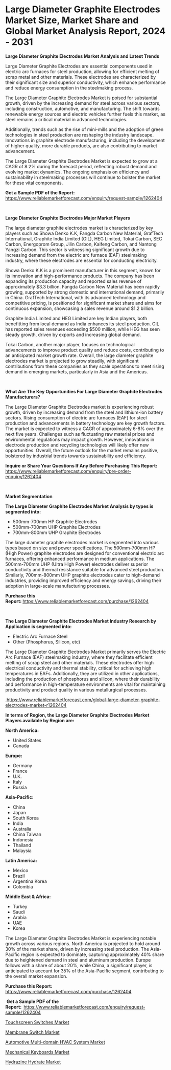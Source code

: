 <p><h1>Large Diameter Graphite Electrodes Market Size, Market Share and Global Market Analysis Report, 2024 - 2031</h1></p><p><strong>Large Diameter Graphite Electrodes Market Analysis and Latest Trends</strong></p>
<p><p>Large Diameter Graphite Electrodes are essential components used in electric arc furnaces for steel production, allowing for efficient melting of scrap metal and other materials. These electrodes are characterized by their significant size and superior conductivity, which enhance performance and reduce energy consumption in the steelmaking process.</p><p>The Large Diameter Graphite Electrodes Market is poised for substantial growth, driven by the increasing demand for steel across various sectors, including construction, automotive, and manufacturing. The shift towards renewable energy sources and electric vehicles further fuels this market, as steel remains a critical material in advanced technologies. </p><p>Additionally, trends such as the rise of mini-mills and the adoption of green technologies in steel production are reshaping the industry landscape. Innovations in graphite electrode manufacturing, including the development of higher quality, more durable products, are also contributing to market advancement. </p><p>The Large Diameter Graphite Electrodes Market is expected to grow at a CAGR of 8.2% during the forecast period, reflecting robust demand and evolving market dynamics. The ongoing emphasis on efficiency and sustainability in steelmaking processes will continue to bolster the market for these vital components.</p></p>
<p><strong>Get a Sample PDF of the Report:&nbsp;</strong> <a href="https://www.reliablemarketforecast.com/enquiry/request-sample/1262404?utm_campaign=1140&utm_medium=2&utm_source=Github&utm_content=ia&utm_term=16122024&utm_id=large-diameter-graphite-electrodes">https://www.reliablemarketforecast.com/enquiry/request-sample/1262404</a></p>
<p>&nbsp;</p>
<p><strong>Large Diameter Graphite Electrodes Major Market Players</strong></p>
<p><p>The large diameter graphite electrodes market is characterized by key players such as Showa Denko K.K, Fangda Carbon New Material, GrafTech International, Graphite India Limited (GIL), HEG Limited, Tokai Carbon, SEC Carbon, Energoprom Group, Jilin Carbon, Kaifeng Carbon, and Nantong Yangzi Carbon. This sector is witnessing significant growth due to increasing demand from the electric arc furnace (EAF) steelmaking industry, where these electrodes are essential for conducting electricity.</p><p>Showa Denko K.K is a prominent manufacturer in this segment, known for its innovation and high-performance products. The company has been expanding its production capacity and reported sales revenue of approximately $3.3 billion. Fangda Carbon New Material has been rapidly growing, supported by strong domestic and international demand, primarily in China. GrafTech International, with its advanced technology and competitive pricing, is positioned for significant market share and aims for continuous expansion, showcasing a sales revenue around $1.2 billion.</p><p>Graphite India Limited and HEG Limited are key Indian players, both benefitting from local demand as India enhances its steel production. GIL has reported sales revenues exceeding $500 million, while HEG has seen steady growth, driven by exports and increasing global demand.</p><p>Tokai Carbon, another major player, focuses on technological advancements to improve product quality and reduce costs, contributing to an anticipated market growth rate. Overall, the large diameter graphite electrodes market is projected to grow steadily, with significant contributions from these companies as they scale operations to meet rising demand in emerging markets, particularly in Asia and the Americas.</p></p>
<p>&nbsp;</p>
<p><strong>What Are The Key Opportunities For Large Diameter Graphite Electrodes Manufacturers?</strong></p>
<p><p>The Large Diameter Graphite Electrodes market is experiencing robust growth, driven by increasing demand from the steel and lithium-ion battery sectors. Rising consumption of electric arc furnaces (EAF) for steel production and advancements in battery technology are key growth factors. The market is expected to witness a CAGR of approximately 6-8% over the next five years. Challenges such as fluctuating raw material prices and environmental regulations may impact growth. However, innovations in electrode production and recycling technologies will likely offer new opportunities. Overall, the future outlook for the market remains positive, bolstered by industrial trends towards sustainability and efficiency.</p></p>
<p><strong>Inquire or Share Your Questions If Any Before Purchasing This Report:</strong> <a href="https://www.reliablemarketforecast.com/enquiry/pre-order-enquiry/1262404?utm_campaign=1140&utm_medium=2&utm_source=Github&utm_content=ia&utm_term=16122024&utm_id=large-diameter-graphite-electrodes">https://www.reliablemarketforecast.com/enquiry/pre-order-enquiry/1262404</a></p>
<p>&nbsp;</p>
<p><strong>Market Segmentation</strong></p>
<p><strong>The Large Diameter Graphite Electrodes Market Analysis by types is segmented into:</strong></p>
<p><ul><li>500mm-700mm HP Graphite Electrodes</li><li>500mm-700mm UHP Graphite Electrodes</li><li>700mm-800mm UHP Graphite Electrodes</li></ul></p>
<p><p>The large diameter graphite electrodes market is segmented into various types based on size and power specifications. The 500mm-700mm HP (High Power) graphite electrodes are designed for conventional electric arc furnaces, offering enhanced performance in medium applications. The 500mm-700mm UHP (Ultra High Power) electrodes deliver superior conductivity and thermal resistance suitable for advanced steel production. Similarly, 700mm-800mm UHP graphite electrodes cater to high-demand industries, providing improved efficiency and energy savings, driving their adoption in large-scale manufacturing processes.</p></p>
<p><strong>Purchase this Report:&nbsp;</strong><a href="https://www.reliablemarketforecast.com/purchase/1262404?utm_campaign=1140&utm_medium=2&utm_source=Github&utm_content=ia&utm_term=16122024&utm_id=large-diameter-graphite-electrodes">https://www.reliablemarketforecast.com/purchase/1262404</a></p>
<p>&nbsp;</p>
<p><strong>The Large Diameter Graphite Electrodes Market Industry Research by Application is segmented into:</strong></p>
<p><ul><li>Electric Arc Furnace Steel</li><li>Other (Phosphorus, Silicon, etc)</li></ul></p>
<p><p>The Large Diameter Graphite Electrodes Market primarily serves the Electric Arc Furnace (EAF) steelmaking industry, where they facilitate efficient melting of scrap steel and other materials. These electrodes offer high electrical conductivity and thermal stability, critical for achieving high temperatures in EAFs. Additionally, they are utilized in other applications, including the production of phosphorus and silicon, where their durability and performance in high-temperature environments are vital for maintaining productivity and product quality in various metallurgical processes.</p></p>
<p><a href="https://www.reliablemarketforecast.com/global-large-diameter-graphite-electrodes-market-r1262404?utm_campaign=1140&utm_medium=2&utm_source=Github&utm_content=ia&utm_term=16122024&utm_id=large-diameter-graphite-electrodes">&nbsp;https://www.reliablemarketforecast.com/global-large-diameter-graphite-electrodes-market-r1262404</a></p>
<p><strong>In terms of Region, the Large Diameter Graphite Electrodes Market Players available by Region are:</strong></p>
<p>
    <p> <strong> North America: </strong>
        <ul>
            <li>United States</li>
            <li>Canada</li>
        </ul>
        </p> 
    <p> <strong> Europe: </strong>
        <ul>
            <li>Germany</li>
            <li>France</li>
            <li>U.K.</li>
            <li>Italy</li>
            <li>Russia</li>
        </ul>
        </p> 
    <p> <strong> Asia-Pacific: </strong>
        <ul>
            <li>China</li>
            <li>Japan</li>
            <li>South Korea</li>
            <li>India</li>
            <li>Australia</li>
            <li>China Taiwan</li>
            <li>Indonesia</li>
            <li>Thailand</li>
            <li>Malaysia</li>
        </ul>
        </p> 
    <p> <strong> Latin America: </strong>
        <ul>
            <li>Mexico</li>
            <li>Brazil</li>
            <li>Argentina Korea</li>
            <li>Colombia</li>
        </ul>
        </p> 
    <p> <strong> Middle East & Africa: </strong>
        <ul>
            <li>Turkey</li>
            <li>Saudi</li>
            <li>Arabia</li>
            <li>UAE</li>
            <li>Korea</li>
        </ul>
    </p>
    </p>
<p><p>The Large Diameter Graphite Electrodes Market is experiencing notable growth across various regions. North America is projected to hold around 30% of the market share, driven by increasing steel production. The Asia-Pacific region is expected to dominate, capturing approximately 40% share due to heightened demand in steel and aluminum production. Europe follows with a share of about 20%, while China, a significant player, is anticipated to account for 35% of the Asia-Pacific segment, contributing to the overall market expansion.</p></p>
<p><strong>Purchase this Report: </strong><a href="https://www.reliablemarketforecast.com/purchase/1262404?utm_campaign=1140&utm_medium=2&utm_source=Github&utm_content=ia&utm_term=16122024&utm_id=large-diameter-graphite-electrodes">https://www.reliablemarketforecast.com/purchase/1262404</a></p>
<p>&nbsp;<strong>Get a Sample PDF of the Report:&nbsp;&nbsp;</strong><a href="https://www.reliablemarketforecast.com/enquiry/request-sample/1262404?utm_campaign=1140&utm_medium=2&utm_source=Github&utm_content=ia&utm_term=16122024&utm_id=large-diameter-graphite-electrodes">https://www.reliablemarketforecast.com/enquiry/request-sample/1262404</a></p>
<p><strong></strong></p>
<p><p><a href="https://www.linkedin.com/pulse/touchscreen-switches-market-trends-prediction-ofthe-cagr94from-xqd6e?utm_campaign=1140&utm_medium=2&utm_source=Github&utm_content=ia&utm_term=16122024&utm_id=large-diameter-graphite-electrodes">Touchscreen Switches Market</a></p><p><a href="https://www.linkedin.com/pulse/report-impact-latest-trends-membrane-switch-market-growth-docqe?utm_campaign=1140&utm_medium=2&utm_source=Github&utm_content=ia&utm_term=16122024&utm_id=large-diameter-graphite-electrodes">Membrane Switch Market</a></p><p><a href="https://github.com/AKSHATREPORTPRIME/Market-Research-Report-List-6/blob/main/automotive-multi-domain-hvac-system-market.md?utm_campaign=1140&utm_medium=2&utm_source=Github&utm_content=ia&utm_term=16122024&utm_id=large-diameter-graphite-electrodes">Automotive Multi-domain HVAC System Market</a></p><p><a href="https://www.linkedin.com/pulse/regional-global-mechanical-keyboards-market-analysis-projected-ow0tf?utm_campaign=1140&utm_medium=2&utm_source=Github&utm_content=ia&utm_term=16122024&utm_id=large-diameter-graphite-electrodes">Mechanical Keyboards Market</a></p><p><a href="https://www.linkedin.com/pulse/f-my-mkt-intel-xkfif?utm_campaign=1140&utm_medium=2&utm_source=Github&utm_content=ia&utm_term=16122024&utm_id=large-diameter-graphite-electrodes">Hydrazine Hydrate Market</a></p></p>